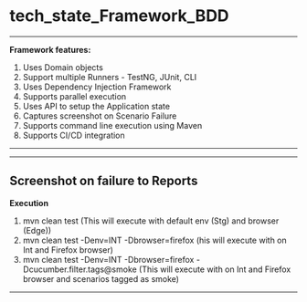 # tech_state_Framework_BDD

------------------------------------------------------------
**Framework features:**
1. Uses Domain objects
2. Support multiple Runners - TestNG, JUnit, CLI
3. Uses Dependency Injection Framework
4. Supports parallel execution
5. Uses API to setup the Application state
6. Captures screenshot on Scenario Failure
7. Supports command line execution using Maven
8. Supports CI/CD integration
------------------------------------------------------------
-----------------------------------------------------------
**Screenshot on failure to Reports** 
-----------------------------------------------------------
**Execution**
1. mvn clean test (This will execute with default env (Stg) and browser (Edge))
2. mvn clean test -Denv=INT -Dbrowser=firefox (his will execute with on Int and Firefox browser)
3. mvn clean test -Denv=INT -Dbrowser=firefox -Dcucumber.filter.tags@smoke (This will execute with on Int and Firefox browser and scenarios tagged as smoke)
------------------------------------------------------------

